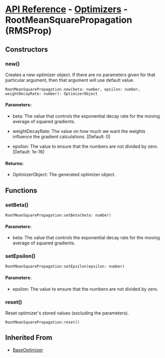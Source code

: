 # [API Reference](../../API.md) - [Optimizers](../Optimizers.md) - RootMeanSquarePropagation (RMSProp)

## Constructors

### new()

Creates a new optimizer object. If there are no parameters given for that particular argument, then that argument will use default value.

```
RootMeanSquarePropagation.new(beta: number, epsilon: number, weightDecayRate: number): OptimizerObject
```

#### Parameters:

* beta: The value that controls the exponential decay rate for the moving average of squared gradients.

* weightDecayRate: The value on how much we want the weights influence the gradient calculations. [Default: 0]

* epsilon: The value to ensure that the numbers are not divided by zero. [Default: 1e-16]

#### Returns:

* OptimizerObject: The generated optimizer object.

## Functions

### setBeta()

```
RootMeanSquarePropagation:setBeta(beta: number)
```

#### Parameters:

* beta: The value that controls the exponential decay rate for the moving average of squared gradients.

### setEpsilon()

```
RootMeanSquarePropagation:setEpsilon(epsilon: number)
```

#### Parameters:

* epsilon: The value to ensure that the numbers are not divided by zero.

### reset()

Reset optimizer's stored values (excluding the parameters).

```
RootMeanSquarePropagation:reset()
```

## Inherited From

* [BaseOptimizer](BaseOptimizer.md)
